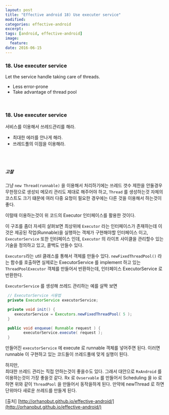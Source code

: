 ```yaml
---
layout: post
title: "Effective android 18) Use executer service"
modified:
categories: effective-android
excerpt:
tags: [android, effective-android]
image:
  feature:
date: 2016-06-15
---
```

   
### 18. Use executer service
Let the service handle taking care of threads.

- Less error-prone
- Take advantage of thread pool

<br> 

### 18. Use executer service
서비스를 이용해서 쓰레드관리를 해라.

- 최대한 에러를 안나게 해라.
- 쓰레드풀의 이점을 이용해라.

<br><br>

##### 고찰

그냥 `new Thread(runnable)` 을 이용해서 처리하기에는 쓰레드 갯수 제한을 안둘경우 무한정으로 생성되 메모리 관리도 제대로 해주어야 하고, `Thread` 를 생성하는것 자체의 코스트도 크기 떄문에 여러 다중 요청이 필요한 경우에는 다른 것을 이용해서 하는것이 좋다. 

이럴때 이용하는것이 위 코드의 Executor 인터페이스를 활용한 것이다.

이 구조를 좀더 자세히 살펴보면 
최상위에 `Executor` 라는 인터페이스가 존재하는데 이것은 제공된 작업(Runnable)을 실행하는 객체가 구현해야할 인터페이스 이고, `ExecutorService` 또한 인터페이스 인데, `Executor` 의 라이프 사이클을 관리할수 있는 기술을 정의하고 있고, 콜백도 만들수 있다.

`Executors`라는 util 클래스를 통해서 객체를 만들수 있다. `newFixedThreadPool()` 라는 함수를 호출하면 실제로는 ExecutorService 를 implement 하고 있는 `ThreadPoolExecutor` 객체를 만들어서 반환하는데, 인터페이스 ExecutorService 로 반환한다.

`ExecutorService` 를 생성해 쓰레드 관리하는 예를 살짝 보면 

``` java
 // ExecutorService 사용법
 private ExecutorService executorService;

 private void init() {
    executorService = Executors.newFixedThreadPool( 5 );
 }

 public void enqueue( Runnable request ) {
        executorService.execute( request );
 }
```

만들어진 `executorService` 에 execute 로 runnable 객체를 넣어주면 된다. 이러면 runnable 이 구현하고 있는 코드들이 쓰레드풀에 맞게 실행이 된다. 

하지만,<br>
최대한 쓰레드 관리는 직접 안하는것이 좋을수도 있다. 그래서 대안으로 `RxAndroid` 를 이용하는것이 가장 좋을것 같다. Rx 로 `Ovservable` 를 만들어서 Scheduling 을 io 로 하면 위와 같이 `ThreadPool` 을 만들어서 동작을하게 된다. 만약에 newThread 로 하면 단위마다 새로운 쓰레드를 만들게 된다. 



[출처] [http://orhanobut.github.io/effective-android/](http://orhanobut.github.io/effective-android/)